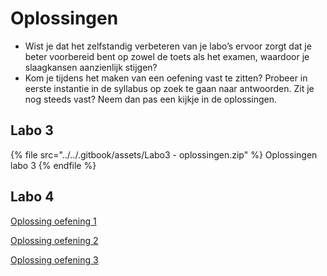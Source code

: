 # Oplossingen

* Wist je dat het zelfstandig verbeteren van je labo’s ervoor zorgt dat je beter voorbereid bent op zowel de toets als het examen, waardoor je slaagkansen aanzienlijk stijgen?
* Kom je tijdens het maken van een oefening vast te zitten? Probeer in eerste instantie in de syllabus op zoek te gaan naar antwoorden. Zit je nog steeds vast? Neem dan pas een kijkje in de oplossingen.

## Labo 3

{% file src="../../.gitbook/assets/Labo3 - oplossingen.zip" %}
Oplossingen labo 3
{% endfile %}

## Labo 4

[Oplossing oefening 1](https://codepen.io/phillslevin/pen/rNXMLNd)

[Oplossing oefening 2](https://codepen.io/phillslevin/pen/eYqdzvK)

[Oplossing oefening 3](https://codepen.io/phillslevin/pen/KKOgMBR)
